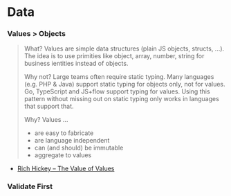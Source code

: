 # Data

### Values &gt; Objects

> What? Values are simple data structures \(plain JS objects, structs, ...\). The idea is to use primities like object, array, number, string for business ientities instead of objects.
>
> Why not? Large teams often require static typing. Many languages \(e.g. PHP & Java\) support static typing for objects only, not for values. Go, TypeScript and JS+flow support typing for values. Using this pattern without missing out on static typing only works in languages that support that.
>
> Why? Values ...
>
> * are easy to fabricate
> * are language independent
> * can \(and should\) be immutable
> * aggregate to values

* [Rich Hickey – The Value of Values](http://youtube.com/watch?v=-6BsiVyC1kM)

### Validate First



